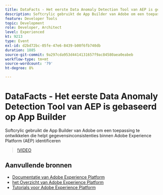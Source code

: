 ```yaml
---
title: DataFacts - Het eerste Data Anomaly Detection Tool van AEP is gebaseerd op App Builder
description: Softcrylic gebruikt de App Builder van Adobe om een toepassing te ontwikkelen die helpt gegevensinconsistenties binnen Adobe Experience Platform (AEP) identificeren
feature: Developer Tools
topic: Development
role: Developer, Architect
level: Experienced
kt: 9213
type: Event
exl-id: d2bd72bc-05fe-47e6-8439-b00f6fb740db
duration: 1885
source-git-commit: 9a297cda953d4414131657f9ac84580aea0eabeb
workflow-type: tm+mt
source-wordcount: '79'
ht-degree: 8%

---
```


# DataFacts - Het eerste Data Anomaly Detection Tool van AEP is gebaseerd op App Builder

Softcrylic gebruikt de App Builder van Adobe om een toepassing te ontwikkelen die helpt gegevensinconsistenties binnen Adobe Experience Platform (AEP) identificeren

>[!VIDEO](https://video.tv.adobe.com/v/337710/?quality=12&learn=on&hidetitle=true)

## Aanvullende bronnen

- [ Documentatie van Adobe Experience Platform ](https://experienceleague.adobe.com/docs/experience-platform.html)
- [ het Overzicht van Adobe Experience Platform ](https://experienceleague.adobe.com/docs/experience-platform/landing/home.html)
- [Tutorials voor Adobe Experience Platform](https://experienceleague.adobe.com/docs/platform-learn/tutorials/overview.html?lang=nl)
